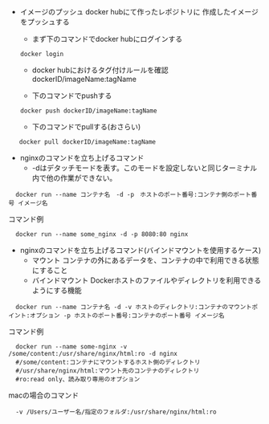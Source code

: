 - イメージのプッシュ
docker hubにて作ったレポジトリに
作成したイメージをプッシュする

  - まず下のコマンドでdocker hubにログインする
  ```
  docker login
  ```
  - docker hubにおけるタグ付けルールを確認
  dockerID/imageName:tagName

  - 下のコマンドでpushする
  ```
  docker push dockerID/imageName:tagName
  ```

  - 下のコマンドでpullする(おさらい)
```
   docker pull dockerID/imageName:tagName
```

- nginxのコマンドを立ち上げるコマンド
  - -dはデタッチモードを表す。このモードを設定しないと同じターミナル内で他の作業ができない。
```
  docker run --name コンテナ名　-d -p　ホストのポート番号:コンテナ側のポート番号 イメージ名
```
  コマンド例
```
  docker run --name some_nginx -d -p 8080:80 nginx
```

- nginxのコマンドを立ち上げるコマンド(バインドマウントを使用するケース)
  - マウント
    コンテナの外にあるデータを、コンテナの中で利用できる状態にすること
  - バインドマウント
    Dockerホストのファイルやディレクトリを利用できるようにする機能
```
  docker run --name コンテナ名 -d -v ホストのディレクトリ:コンテナのマウントポイント:オプション -p ホストのポート番号:コンテナのポート番号 イメージ名
```

コマンド例
```
  docker run --name some-nginx -v /some/content:/usr/share/nginx/html:ro -d nginx
  #/some/content:コンテナにマウントするホスト側のディレクトリ
  #/usr/share/nginx/html:マウント先のコンテナのディレクトリ
  #ro:read only、読み取り専用のオプション
```

macの場合のコマンド
```
  -v /Users/ユーザー名/指定のフォルダ:/usr/share/nginx/html:ro
```
